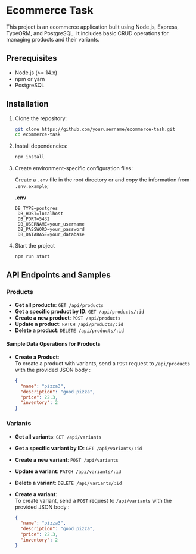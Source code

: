 # Ecommerce Task

This project is an ecommerce application built using Node.js, Express, TypeORM, and PostgreSQL. It includes basic CRUD operations for managing products and their variants.

## Prerequisites

- Node.js (>= 14.x)
- npm or yarn
- PostgreSQL

## Installation

1. Clone the repository:

   ```bash
   git clone https://github.com/yourusername/ecommerce-task.git
   cd ecommerce-task
   ```

2. Install dependencies:

   ```bash
   npm install
   ```

3. Create environment-specific configuration files:

   Create a `.env` file in the root directory or and copy the information from `.env.example`;

   **.env**

   ```plaintext
   DB_TYPE=postgres
    DB_HOST=localhost
    DB_PORT=5432
    DB_USERNAME=your_username
    DB_PASSWORD=your_password
    DB_DATABASE=your_database
   ```

4. Start the project
   ```bash
   npm run start
   ```

## API Endpoints and Samples

### Products

- **Get all products**: `GET /api/products`
- **Get a specific product by ID**: `GET /api/products/:id`
- **Create a new product**: `POST /api/products`
- **Update a product**: `PATCH /api/products/:id`
- **Delete a product**: `DELETE /api/products/:id`

#### Sample Data Operations for Products

- **Create a Product**:  
   To create a product with variants, send a `POST` request to `/api/products` with the provided JSON body :

  ```json
  {
    "name": "pizza3",
    "description": "good pizza",
    "price": 22.3,
    "inventory": 2
  }
  ```

### Variants

- **Get all variants**: `GET /api/variants`
- **Get a specific variant by ID**: `GET /api/variants/:id`
- **Create a new variant**: `POST /api/variants`
- **Update a variant**: `PATCH /api/variants/:id`
- **Delete a variant**: `DELETE /api/variants/:id`

- **Create a variant**:  
   To create variant, send a `POST` request to `/api/variants` with the provided JSON body :
  ```json
  {
    "name": "pizza3",
    "description": "good pizza",
    "price": 22.3,
    "inventory": 2
  }
  ```
